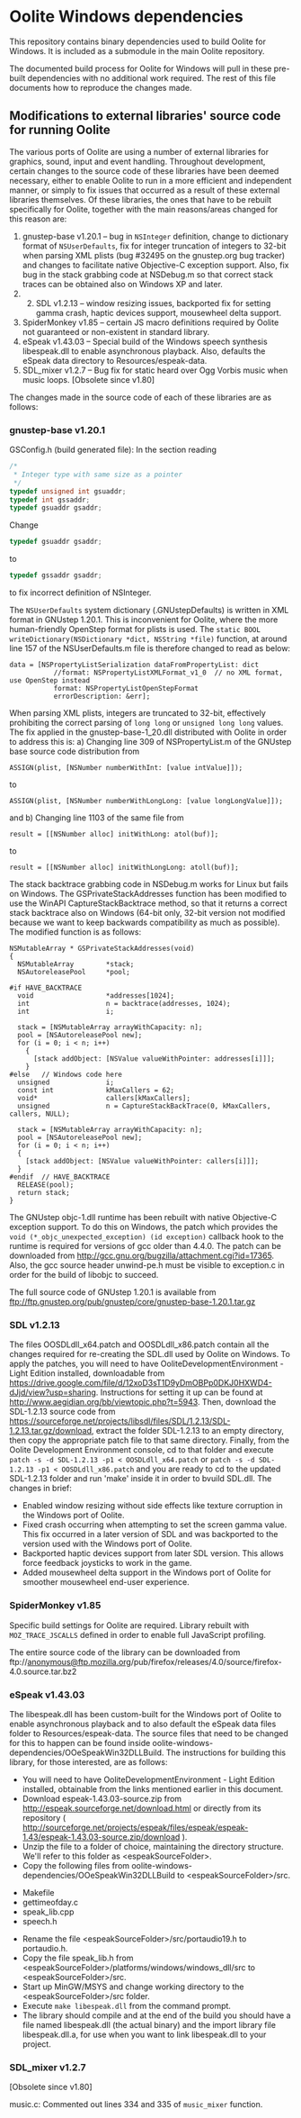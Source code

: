 # Oolite Windows dependencies
This repository contains binary dependencies used to build Oolite for Windows. It is included as a submodule in the main Oolite repository.

The documented build process for Oolite for Windows will pull in these pre-built dependencies with no additional work required. The rest of this file documents how to reproduce the changes made.


## Modifications to external libraries' source code for running Oolite
The various ports of Oolite are using a number of external libraries for graphics, sound, input and event handling. Throughout development, certain changes to the source code of these libraries have been deemed necessary, either to enable Oolite to run in a more efficient and independent manner, or simply to fix issues that occurred as a result of these external libraries themselves. Of these libraries, the ones that have to be rebuilt specifically for Oolite, together with the main reasons/areas changed for this reason are:

1. gnustep-base v1.20.1 – bug in `NSInteger` definition, change to dictionary format of `NSUserDefaults`, fix for integer truncation of integers to 32-bit when parsing XML plists (bug #32495 on the gnustep.org bug tracker) and changes to facilitate native Objective-C exception support. Also, fix bug in the stack grabbing code at NSDebug.m so that correct stack traces can be obtained also on Windows XP and later.
2. 2. SDL v1.2.13 – window resizing issues, backported fix for setting gamma crash, haptic devices support, mousewheel delta support.
3. SpiderMonkey v1.85 – certain JS macro definitions required by Oolite not guaranteed or non-existent in standard library.
4. eSpeak v1.43.03 – Special build of the Windows speech synthesis libespeak.dll to enable asynchronous playback. Also, defaults the eSpeak data directory to Resources/espeak-data.
5. SDL_mixer v1.2.7 – Bug fix for static heard over Ogg Vorbis music when music loops. [Obsolete since v1.80]

The changes made in the source code of each of these libraries are as follows:

### gnustep-base v1.20.1
GSConfig.h (build generated file): In the section reading
```C
/*
 * Integer type with same size as a pointer
 */
typedef	unsigned int gsuaddr;
typedef	int gssaddr;
typedef	gsuaddr gsaddr;
```

Change
```C
typedef	gsuaddr gsaddr;
```
to
```C
typedef	gssaddr gsaddr;
```
to fix incorrect definition of NSInteger. 

The `NSUserDefaults` system dictionary (.GNUstepDefaults) is written in XML format in GNUstep 1.20.1. This is inconvenient for Oolite, where the more human-friendly OpenStep format for plists is used. The `static BOOL writeDictionary(NSDictionary *dict, NSString *file)` function, at around line 157 of the NSUserDefaults.m file is therefore changed to read as below:
```objc
data = [NSPropertyListSerialization dataFromPropertyList: dict
	       //format: NSPropertyListXMLFormat_v1_0  // no XML format, use OpenStep instead
	       format: NSPropertyListOpenStepFormat
	       errorDescription: &err];
```
	       
When parsing XML plists, integers are truncated to 32-bit, effectively prohibiting the correct parsing of `long long` or `unsigned long long` values. The fix applied in the gnustep-base-1_20.dll distributed with Oolite in order to address this is:
a) Changing line 309 of NSPropertyList.m of the GNUstep base source code distribution from
```objc
ASSIGN(plist, [NSNumber numberWithInt: [value intValue]]);
```
to
```objc
ASSIGN(plist, [NSNumber numberWithLongLong: [value longLongValue]]);
```
and b) Changing line 1103 of the same file from
```objc
result = [[NSNumber alloc] initWithLong: atol(buf)];
```
to
```objc
result = [[NSNumber alloc] initWithLongLong: atoll(buf)];
```

The stack backtrace grabbing code in NSDebug.m works for Linux but fails on Windows. The GSPrivateStackAddresses function has been modified to use the WinAPI CaptureStackBacktrace method, so that it returns a correct stack backtrace also on Windows (64-bit only, 32-bit version not modified because we want to keep backwards compatibility as much as possible). The modified function is as follows:
```objc
NSMutableArray * GSPrivateStackAddresses(void)
{
  NSMutableArray        *stack;
  NSAutoreleasePool     *pool;

#if HAVE_BACKTRACE
  void                  *addresses[1024];
  int                   n = backtrace(addresses, 1024);
  int                   i;

  stack = [NSMutableArray arrayWithCapacity: n];
  pool = [NSAutoreleasePool new];
  for (i = 0; i < n; i++)
    {
      [stack addObject: [NSValue valueWithPointer: addresses[i]]];
    }
#else	// Windows code here
  unsigned              i;
  const int				kMaxCallers = 62;
  void*					callers[kMaxCallers];
  unsigned              n = CaptureStackBackTrace(0, kMaxCallers, callers, NULL);

  stack = [NSMutableArray arrayWithCapacity: n];
  pool = [NSAutoreleasePool new];
  for (i = 0; i < n; i++)
  {
	[stack addObject: [NSValue valueWithPointer: callers[i]]];
  }
#endif	// HAVE_BACKTRACE
  RELEASE(pool);
  return stack;
}
```
The GNUstep objc-1.dll runtime has been rebuilt with native Objective-C exception support. To do this on Windows, the patch which provides the `void (*_objc_unexpected_exception) (id exception)` callback hook to the runtime is required for versions of gcc older than 4.4.0. The patch can be downloaded from http://gcc.gnu.org/bugzilla/attachment.cgi?id=17365. Also, the gcc source header unwind-pe.h must be visible to exception.c in order for the build of libobjc to succeed.

The full source code of GNUstep 1.20.1 is available from
ftp://ftp.gnustep.org/pub/gnustep/core/gnustep-base-1.20.1.tar.gz

### SDL v1.2.13
The files OOSDLdll_x64.patch and OOSDLdll_x86.patch contain all the changes required for re-creating the SDL.dll used by Oolite on Windows. To apply the patches, you will need to have OoliteDevelopmentEnvironment - Light Edition installed, downloadable from https://drive.google.com/file/d/12xoD3sT1D9yDmOBPp0DKJ0HXWD4-dJjd/view?usp=sharing. Instructions for setting it up can be found at http://www.aegidian.org/bb/viewtopic.php?t=5943. Then, download the SDL-1.2.13 source code from https://sourceforge.net/projects/libsdl/files/SDL/1.2.13/SDL-1.2.13.tar.gz/download, extract the folder SDL-1.2.13 to an empty directory, then copy the appropriate patch file to that same directory. Finally, from the Oolite Development Environment console, cd to that folder and execute `patch -s -d SDL-1.2.13 -p1 < OOSDLdll_x64.patch` or `patch -s -d SDL-1.2.13 -p1 < OOSDLdll_x86.patch` and you are ready to cd to the updated SDL-1.2.13 folder and run 'make' inside it in order to bvuild SDL.dll.
The changes in brief:
- Enabled window resizing without side effects like texture corruption in the Windows port of Oolite. 
- Fixed crash occurring when attempting to set the screen gamma value. This fix occurred in a later version of SDL and was backported to the version used with the Windows port of Oolite.
- Backported haptic devices support from later SDL version. This allows force feedback joysticks to work in the game.
- Added mousewheel delta support in the Windows port of Oolite for smoother mousewheel end-user experience.

### SpiderMonkey v1.85
Specific build settings for Oolite are required. Library rebuilt with `MOZ_TRACE_JSCALLS` defined in order to enable full JavaScript profiling.

The entire source code of the library can be downloaded from ftp://anonymous@ftp.mozilla.org/pub/firefox/releases/4.0/source/firefox-4.0.source.tar.bz2

### eSpeak v1.43.03
The libespeak.dll has been custom-built for the Windows port of Oolite to enable asynchronous playback and to also default the eSpeak data files folder to Resources/espeak-data. The source files that need to be changed for this to happen can be found inside oolite-windows-dependencies/OOeSpeakWin32DLLBuild. The instructions for building this library, for those interested, are as follows:
* You will need to have OoliteDevelopmentEnvironment - Light Edition installed, obtainable from the links mentioned earlier in this document.
*   Download espeak-1.43.03-source.zip from http://espeak.sourceforge.net/download.html or directly from its repository ( http://sourceforge.net/projects/espeak/files/espeak/espeak-1.43/espeak-1.43.03-source.zip/download ).
*   Unzip the file to a folder of choice, maintaining the directory structure. We'll refer to this folder as &lt;espeakSourceFolder&gt;.
*  Copy the following files from oolite-windows-dependencies/OOeSpeakWin32DLLBuild to &lt;espeakSourceFolder&gt;/src.
  - Makefile
  - gettimeofday.c
  - speak_lib.cpp
  - speech.h
* Rename the file &lt;espeakSourceFolder&gt;/src/portaudio19.h to portaudio.h.
* Copy the file speak_lib.h from &lt;espeakSourceFolder&gt;/platforms/windows/windows_dll/src to &lt;espeakSourceFolder&gt;/src.
* Start up MinGW/MSYS and change working directory to the &lt;espeakSourceFolder&gt;/src folder.
* Execute `make libespeak.dll` from the command prompt.
* The library should compile and at the end of the build you should have a file named libespeak.dll (the actual binary) and the import library file libespeak.dll.a, for use when you want to link libespeak.dll to your project.

### SDL_mixer v1.2.7
[Obsolete since v1.80]

music.c: Commented out lines 334 and 335 of `music_mixer` function.
